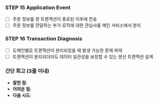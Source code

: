 ### STEP 15 Application Event
- [ ] 주문 정보를 원 트랜잭션이 종료된 이후에 전송
- [ ] 주문 정보를 전달하는 부가 로직에 대한 관심사를 메인 서비스에서 분리

### STEP 16 Transaction Diagnosis
- [ ] 도메인별로 트랜잭션이 분리되었을 때 발생 가능한 문제 파악
- [ ] 트랜잭션이 분리되더라도 데이터 일관성을 보장할 수 있는 분산 트랜잭션 설계

### **간단 회고** (3줄 이내)
- **잘한 점**:
- **어려운 점**:
- **다음 시도**: